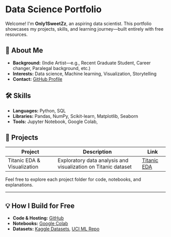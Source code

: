 # Data Science Portfolio

Welcome! I'm **Only1SweetZz**, an aspiring data scientist. This portfolio showcases my projects, skills, and learning journey—built entirely with free resources.

## 🚀 About Me

- **Background:** (Indie Artist—e.g., Recent Graduate Student, Career changer, Paralegal background, etc.)
- **Interests:** Data science, Machine learning, Visualization, Storytelling
- **Contact:** [GitHub Profile](https://github.com/Only1SweetZz)

## 🛠 Skills

- **Languages:** Python, SQL
- **Libraries:** Pandas, NumPy, Scikit-learn, Matplotlib, Seaborn
- **Tools:** Jupyter Notebook, Google Colab, 

## 📂 Projects

| Project                      | Description                                                      | Link |
|------------------------------|------------------------------------------------------------------|------|
| Titanic EDA & Visualization  | Exploratory data analysis and visualization on Titanic dataset    | [Titanic EDA](projects/titanic-eda/README.md) |

Feel free to explore each project folder for code, notebooks, and explanations.

---

## 💡 How I Build for Free

- **Code & Hosting:** [GitHub](https://github.com/)
- **Notebooks:** [Google Colab](https://colab.research.google.com/)
- **Datasets:** [Kaggle Datasets](https://www.kaggle.com/datasets), [UCI ML Repo](https://archive.ics.uci.edu/ml/index.php)
